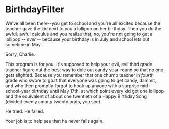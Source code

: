 BirthdayFilter
==============

We've all been there--you get to school and you're all excited because the teacher gave the kid next to you a lollipop on her birthday. Then you do the awful, awful calculus and you realize that, no, you're not going to get a lollipop -- *ever* -- because your birthday is in July and school lets out sometime in May.

Sorry, Charlie.

This program is for you. It's supposed to help your evil, evil third grade teacher figure out the best way to dole out candy year-round so that no one gets slighted. Because you remember that one chump teacher in *fourth* grade who swore to goat that everyone was going to get candy, dammit, and who then promptly forgot to hook up anyone with a surprise mid-school-year birthday until May 17th, at which point every kid got one lollipop and the equivalent of about one twentieth of a Happy Birthday Song (divided evenly among twenty brats, you see).

He tried. He failed.

Your job is to help see that he never fails again.
